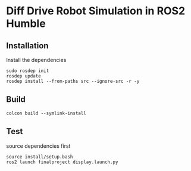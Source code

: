 # Diff Drive Robot Simulation in ROS2 Humble

## Installation

Install the dependencies

```
sudo rosdep init
rosdep update
rosdep install --from-paths src --ignore-src -r -y
```

## Build

```
colcon build --symlink-install
```

## Test

source dependencies first

```
source install/setup.bash
ros2 launch finalproject display.launch.py
```
